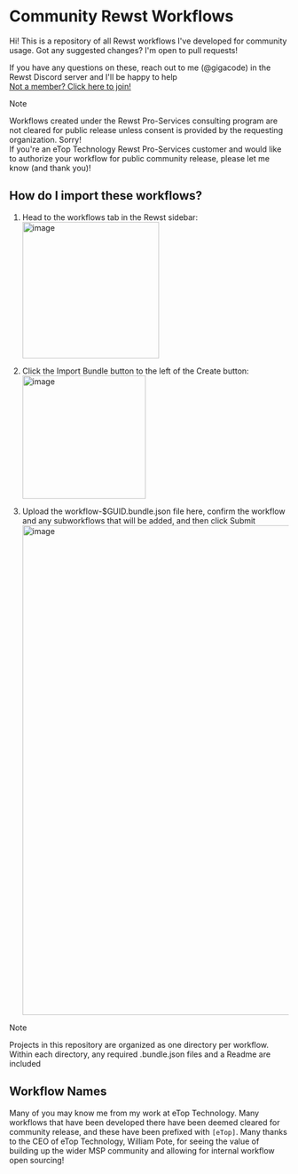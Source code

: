 # Community Rewst Workflows

Hi! This is a repository of all Rewst workflows I've developed for community usage. Got any suggested changes? I'm open to pull requests!

If you have any questions on these, reach out to me (@gigacode) in the Rewst Discord server and I'll be happy to help  
[Not a member? Click here to join!](https://discord.gg/FaSUNySS)

>[!NOTE]  
>Workflows created under the Rewst Pro-Services consulting program are not cleared for public release unless consent is provided by the requesting organization. Sorry!  
>If you're an eTop Technology Rewst Pro-Services customer and would like to authorize your workflow for public community release, please let me know (and thank you)!

## How do I import these workflows?

1. Head to the workflows tab in the Rewst sidebar:  
   <img width="246" alt="image" src="https://github.com/gigacodedev/Rewst/assets/130257929/23256953-88fa-4147-bebc-06cf01a3edcc">

2. Click the Import Bundle button to the left of the Create button:  
   <img width="222" alt="image" src="https://github.com/gigacodedev/Rewst/assets/130257929/c87e26b4-e2e2-41c7-b489-abd517d9932c">

3. Upload the workflow-$GUID.bundle.json file here, confirm the workflow and any subworkflows that will be added, and then click Submit
   <img width="883" alt="image" src="https://github.com/gigacodedev/Rewst/assets/130257929/5f835edc-033a-4b34-9f6c-655f9c118273">

> [!NOTE]  
> Projects in this repository are organized as one directory per workflow. Within each directory, any required .bundle.json files and a Readme are included

## Workflow Names

Many of you may know me from my work at eTop Technology. Many workflows that have been developed there have been deemed cleared for community release, and these have been prefixed with `[eTop]`. Many thanks to the CEO of eTop Technology, William Pote, for seeing the value of building up the wider MSP community and allowing for internal workflow open sourcing!
